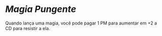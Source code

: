 # *Magia Pungente*

Quando lança uma magia, você pode pagar 1 PM para aumentar em +2 a CD para resistir a ela.